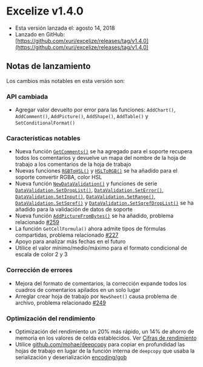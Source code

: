 # Excelize v1.4.0

* Esta versión lanzada el: agosto 14, 2018
* Lanzado en GitHub: [https://github.com/xuri/excelize/releases/tag/v1.4.0](https://github.com/xuri/excelize/releases/tag/v1.4.0)

## Notas de lanzamiento

Los cambios más notables en esta versión son:

### API cambiada

* Agregar valor devuelto por error para las funciones: `AddChart()`, `AddComment()`, `AddPicture()`, `AddShape()`, `AddTable()` y `SetConditionalFormat()`

### Características notables

* Nueva función [`GetComments()`](https://pkg.go.dev/github.com/360EntSecGroup-Skylar/excelize@v1.4.0#File.GetComments) se ha agregado para el soporte recupera todos los comentarios y devuelve un mapa del nombre de la hoja de trabajo a los comentarios de la hoja de trabajo
* Nuevas funciones [`RGBToHSL()`](https://pkg.go.dev/github.com/360EntSecGroup-Skylar/excelize@v1.4.0#RGBToHSL) y [`HSLToRGB()`](https://pkg.go.dev/github.com/360EntSecGroup-Skylar/excelize@v1.4.0#HSLToRGB) se ha añadido para el soporte convertir RGBA, color HSL
* Nueva función [`NewDataValidation()`](https://pkg.go.dev/github.com/360EntSecGroup-Skylar/excelize@v1.4.0#NewDataValidation) y funciones de serie [`DataValidation.SetDropList()`](https://pkg.go.dev/github.com/360EntSecGroup-Skylar/excelize@v1.4.0#DataValidation.SetDropList), [`DataValidation.SetError()`](https://pkg.go.dev/github.com/360EntSecGroup-Skylar/excelize@v1.4.0#DataValidation.SetError), [`DataValidation.SetInput()`](https://pkg.go.dev/github.com/360EntSecGroup-Skylar/excelize@v1.4.0#DataValidation.SetInput), [`DataValidation.SetRange()`](https://pkg.go.dev/github.com/360EntSecGroup-Skylar/excelize@v1.4.0#DataValidation.SetRange), [`DataValidation.SetSqref()`](https://pkg.go.dev/github.com/360EntSecGroup-Skylar/excelize@v1.4.0#DataValidation.SetSqref) y [`DataValidation.SetSqrefDropList()`](https://pkg.go.dev/github.com/360EntSecGroup-Skylar/excelize@v1.4.0#DataValidation.SetSqrefDropList) se ha añadido para la validación de datos de soporte
* Nueva función [`AddPictureFromBytes()`](https://pkg.go.dev/github.com/360EntSecGroup-Skylar/excelize@v1.4.0#File.AddPictureFromBytes) se ha añadido, problema relacionado [#259](https://github.com/xuri/excelize/issues/259)
* La función `GetCellFormula()` ahora admite tipos de fórmulas compartidas, problema relacionado [#227](https://github.com/xuri/excelize/issues/227)
* Apoyo para analizar más fechas en el futuro
* Utilice el valor mínimo/medio/máximo para el formato condicional de escala de color 2 y 3

### Corrección de errores

* Mejora del formato de comentarios, la corrección expande todos los cuadros de comentarios apilados en un solo lugar
* Arreglar crear hoja de trabajo por `NewSheet()` causa problema de archivo, problema relacionado [#249](https://github.com/xuri/excelize/issues/249)

### Optimización del rendimiento

* Optimización del rendimiento un 20% más rápido, un 14% de ahorro de memoria en los valores de celda establecidos. Ver [Cifras de rendimiento](https://github.com/xuri/excelize/wiki#performance-figures)
* Utilice [github.com/mohae/deepcopy](github.com/mohae/deepcopy) para copiar en profundidad las hojas de trabajo en lugar de la función interna de `deepcopy` que usaba la serialización y deserialización [encoding/gob](https://blog.golang.org/gobs-of-data)
